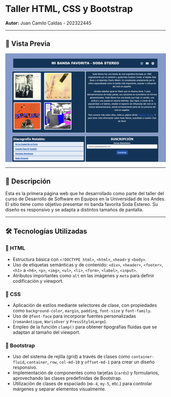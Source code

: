 # Taller HTML, CSS y Bootstrap  

**Autor:** Juan Camilo Caldas - 202322445  

---

## 📌 Vista Previa  
![Vista previa](https://raw.githubusercontent.com/jcamilc17/Taller_HTMLCSSBootstrap/main/Imagen_Pagina.png)  

---

## 📖 Descripción  
Esta es la primera página web que he desarrollado como parte del taller del curso de Desarrollo de Software en Equipos en la Universidad de los Andes.  
El sitio tiene como objetivo presentar mi banda favorita Soda Estereo.
Su diseño es responsivo y se adapta a distintos tamaños de pantalla.  

---

## 🛠 Tecnologías Utilizadas  

### 🔹 HTML  
- Estructura básica con `<!DOCTYPE html>`, `<html>`, `<head>` y `<body>`.  
- Uso de etiquetas semánticas y de contenido: `<div>`, `<header>`, `<footer>`, `<h1>` a `<h6>`, `<p>`, `<img>`, `<ul>`, `<li>`, `<form>`, `<label>`, `<input>`.  
- Atributos importantes como `alt` en las imágenes y `meta` para definir codificación y viewport.  

### 🔹 CSS  
- Aplicación de estilos mediante selectores de clase, con propiedades como `background-color`, `margin`, `padding`, `font-size` y `font-family`.  
- Uso de `@font-face` para incorporar fuentes personalizadas (`romanAntique`, `WarisOver` y `PressStyleLarge`).  
- Empleo de la función `clamp()` para obtener tipografías fluidas que se adaptan al tamaño del viewport.  

### 🔹 Bootstrap  
- Uso del sistema de rejilla (grid) a través de clases como `container-fluid`, `container`, `row`, `col-md-10` y `offset-md-1` para crear un diseño responsivo.  
- Implementación de componentes como tarjetas (`cards`) y formularios, aprovechando las clases predefinidas de Bootstrap.  
- Utilización de clases de espaciado (`mb-4`, `my-5`, etc.) para controlar márgenes y separar elementos visualmente.  

